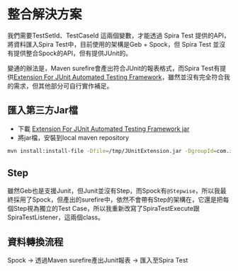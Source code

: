 # 整合解決方案

我們需要TestSetId、TestCaseId 這兩個變數，才能透過 Spira Test 提供的API，將資料匯入Spira Test中，目前使用的架構是Geb + Spock，但 Spira Test 並沒有提供整合Spock的API，但有提供JUnit的。

變通的辦法是，Maven surefire會產出符合JUnit的報表格式，而Spira Test有提供[Extension For JUnit Automated Testing Framework](http://www.inflectra.com/Downloads/JUnitExtension.zip)，雖然並沒有完全符合我的需求，但其他部分可自行實作補足。

## 匯入第三方Jar檔

* 下載 [Extension For JUnit Automated Testing Framework jar](http://www.inflectra.com/Downloads/JUnitExtension.zip)
* 將jar檔，安裝到local maven repository

```bash
mvn install:install-file -Dfile=/tmp/JUnitExtension.jar -DgroupId=com.inflectra.spiratest -DartifactId=junitextension -Dversion=3.0.0 -Dpackaging=jar
```

## Step

雖然Geb也是支援Junit，但Junit並沒有Step，而Spock有```@Stepwise```，所以我最終採用了Spock，但產出的surefire中，依然不會帶有Step的架構在，它還是把每個Step視為獨立的Test Case，所以我重新改寫了SpiraTestExecute跟SpiraTestListener，這兩個class。

## 資料轉換流程
Spock -> 透過Maven surefire產出Junit報表 -> 匯入至Spira Test

